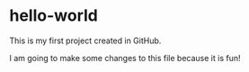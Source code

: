 # hello-world
This is my first project created in GitHub. 

I am going to make some changes to this file because it is fun!
